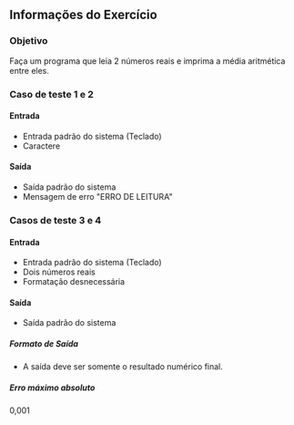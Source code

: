 ## Informações do Exercício

### Objetivo

Faça um programa que leia 2 números reais e imprima a média aritmética entre eles.

### Caso de teste 1 e 2


#### Entrada
- Entrada padrão do sistema (Teclado)
- Caractere

#### Saída
- Saída padrão do sistema
-  Mensagem de erro "ERRO DE LEITURA"

### Casos de teste 3 e 4

#### Entrada
- Entrada padrão do sistema (Teclado)
- Dois números reais
- Formatação desnecessária

#### Saída
- Saída padrão do sistema

##### Formato de Saída
 - A saída deve ser somente o resultado numérico final.

##### Erro máximo absoluto
0,001
